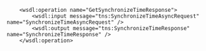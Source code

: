         <wsdl:operation name="GetSynchronizeTimeResponse">
            <wsdl:input message="tns:SynchronizeTimeAsyncRequest" name="SynchronizeTimeAsyncRequest" />
            <wsdl:output message="tns:SynchronizeTimeResponse" name="SynchronizeTimeResponse" />
        </wsdl:operation> 
